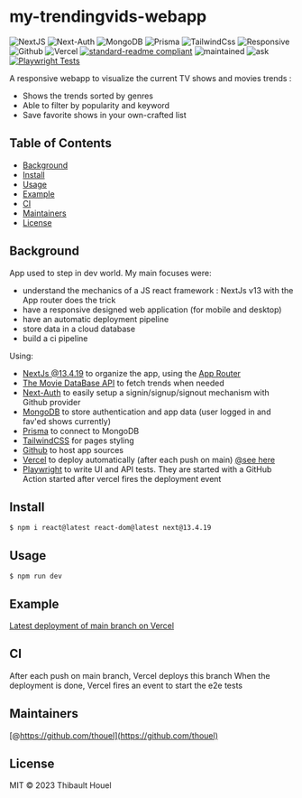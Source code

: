 # my-trendingvids-webapp

![NextJS](https://img.shields.io/badge/NextJS-cyan)
![Next-Auth](https://img.shields.io/badge/NextAuth.js-yellow)
![MongoDB](https://img.shields.io/badge/MongoDB-green)
![Prisma](https://img.shields.io/badge/Prisma-green)
![TailwindCss](https://img.shields.io/badge/Tailwind--CSS-red)
![Responsive](https://img.shields.io/badge/Responsive-red)
![Github](https://img.shields.io/badge/Github-blue)
![Vercel](https://img.shields.io/badge/Vercel-black)
[![standard-readme compliant](https://img.shields.io/badge/standard--readme-OK-green.svg?style=flat-square)](https://github.com/RichardLitt/standard-readme)
![maintained](https://img.shields.io/badge/Maintained%3F-yes-green)
![ask](https://img.shields.io/badge/Ask_me-anything-green)
[![Playwright Tests](https://github.com/thouel/my-trendingvids-webapp/actions/workflows/playwright.yml/badge.svg)](https://github.com/thouel/my-trendingvids-webapp/actions/workflows/playwright.yml)

A responsive webapp to visualize the current TV shows and movies trends :

- Shows the trends sorted by genres
- Able to filter by popularity and keyword
- Save favorite shows in your own-crafted list

## Table of Contents

- [Background](#background)
- [Install](#install)
- [Usage](#usage)
- [Example](#example)
- [CI](#ci)
- [Maintainers](#maintainers)
- [License](#license)

## Background

App used to step in dev world. My main focuses were:

- understand the mechanics of a JS react framework : NextJs v13 with the App router does the trick
- have a responsive designed web application (for mobile and desktop)
- have an automatic deployment pipeline
- store data in a cloud database
- build a ci pipeline

Using:

- [NextJs @13.4.19](https://nextjs.org/) to organize the app, using the [App Router](https://nextjs.org/docs/app)
- [The Movie DataBase API](https://developer.themoviedb.org/docs) to fetch trends when needed
- [Next-Auth](https://next-auth.js.org/getting-started/introduction) to easily setup a signin/signup/signout mechanism with Github provider
- [MongoDB](https://www.mongodb.com/developer/languages/javascript/nextjs-with-mongodb/) to store authentication and app data (user logged in and fav'ed shows currently)
- [Prisma](https://www.prisma.io/docs/concepts/database-connectors/mongodb) to connect to MongoDB
- [TailwindCSS](https://tailwindcss.com/docs/guides/nextjs) for pages styling
- [Github](https://github.com/thouel/my-trendingvids-webapp/tree/main) to host app sources
- [Vercel](https://vercel.com/) to deploy automatically (after each push on main) [@see here](https://my-trendingvids-webapp.vercel.app)
- [Playwright](https://playwright.dev) to write UI and API tests. They are started with a GitHub Action started after vercel fires the deployment event

## Install

```
$ npm i react@latest react-dom@latest next@13.4.19
```

## Usage

```
$ npm run dev
```

## Example

[Latest deployment of main branch on Vercel](https://my-trendingvids-webapp.vercel.app/)

## CI

After each push on main branch, Vercel deploys this branch
When the deployment is done, Vercel fires an event to start the e2e tests

## Maintainers

[@https://github.com/thouel](https://github.com/thouel)

## License

MIT © 2023 Thibault Houel
